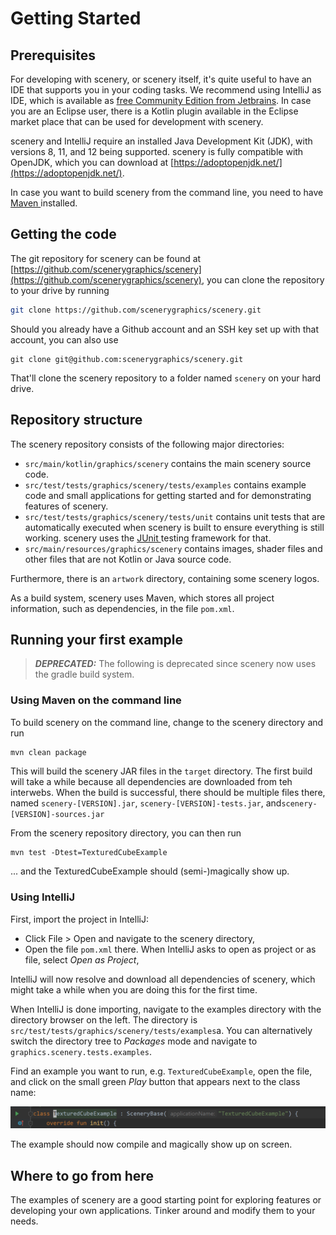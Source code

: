 # Getting Started

## Prerequisites

For developing with scenery, or scenery itself, it's quite useful to have an IDE that supports you in your coding tasks. We recommend using IntelliJ as IDE, which is available as [free Community Edition from Jetbrains](https://www.jetbrains.com/idea/). In case you are an Eclipse user, there is a Kotlin plugin available in the Eclipse market place that can be used for development with scenery.

scenery and IntelliJ require an installed Java Development Kit \(JDK\), with versions 8, 11, and 12 being supported. scenery is fully compatible with OpenJDK, which you can download at [https://adoptopenjdk.net/](https://adoptopenjdk.net/).

In case you want to build scenery from the command line, you need to have [Maven ](https://maven.apache.org)installed.

## Getting the code

The git repository for scenery can be found at [https://github.com/scenerygraphics/scenery](https://github.com/scenerygraphics/scenery), you can clone the repository to your drive by running

```bash
git clone https://github.com/scenerygraphics/scenery.git
```

Should you already have a Github account and an SSH key set up with that account, you can also use

```text
git clone git@github.com:scenerygraphics/scenery.git
```

That'll clone the scenery repository to a folder named `scenery` on your hard drive.

## Repository structure

The scenery repository consists of the following major directories:

* `src/main/kotlin/graphics/scenery` contains the main scenery source code.
* `src/test/tests/graphics/scenery/tests/examples` contains example code and small applications for getting started and for demonstrating features of scenery.
* `src/test/tests/graphics/scenery/tests/unit` contains unit tests that are automatically executed when scenery is built to ensure everything is still working. scenery uses the [JUnit ](http://www.junit.org)testing framework for that.
* `src/main/resources/graphics/scenery` contains images, shader files and other files that are not Kotlin or Java source code.

Furthermore, there is an `artwork` directory, containing some scenery logos.

As a build system, scenery uses Maven, which stores all project information, such as dependencies, in the file `pom.xml`.

## Running your first example

> _**DEPRECATED:**_ The following is deprecated since scenery now uses the gradle build system.

### Using Maven on the command line

To build scenery on the command line, change to the scenery directory and run

```bash
mvn clean package
```

This will build the scenery JAR files in the `target` directory. The first build will take a while because all dependencies are downloaded from teh interwebs. When the build is successful, there should be multiple files there, named `scenery-[VERSION].jar`, `scenery-[VERSION]-tests.jar`, and`scenery-[VERSION]-sources.jar`

From the scenery repository directory, you can then run

```text
mvn test -Dtest=TexturedCubeExample
```

... and the TexturedCubeExample should \(semi-\)magically show up.

### Using IntelliJ

First, import the project in IntelliJ:

* Click File &gt; Open and navigate to the scenery directory,
* Open the file `pom.xml` there. When IntelliJ asks to open as project or as file, select _Open as Project_,

IntelliJ will now resolve and download all dependencies of scenery, which might take a while when you are doing this for the first time.

When IntelliJ is done importing, navigate to the examples directory with the directory browser on the left. The directory is `src/test/tests/graphics/scenery/tests/examples`a. You can alternatively switch the directory tree to _Packages_ mode and navigate to `graphics.scenery.tests.examples`.

Find an example you want to run, e.g. `TexturedCubeExample`, open the file, and click on the small green _Play_ button that appears next to the class name:

![](../.gitbook/assets/annotation-2020-02-18-201405.png)

The example should now compile and magically show up on screen.

## Where to go from here

The examples of scenery are a good starting point for exploring features or developing your own applications. Tinker around and modify them to your needs.

